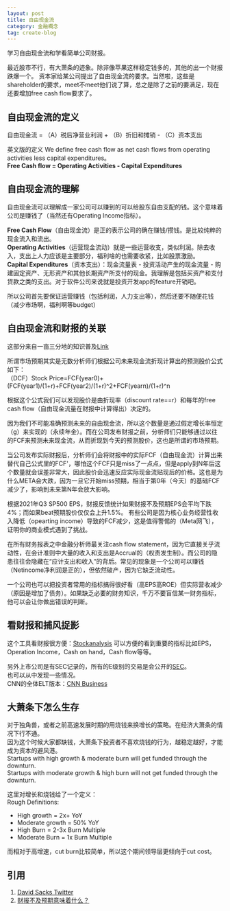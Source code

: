 ```yaml
---
layout: post
title: 自由现金流
category: 金融概念
tag: create-blog
---
```


学习自由现金流和学看简单公司财报。

最近股市不行，有大萧条的迹象。除非像苹果这样稳定钱多的，其他的出一个财报跌爆一个。
资本家给某公司提出了自由现金流的要求。当然啦，这些是shareholder的要求，meet不meet他们说了算，总之是除了之前的要满足，现在还要增加free cash flow要求了。

## 自由现金流的定义
自由现金流 = （A）税后净营业利润 + （B）折旧和摊销 - （C）资本支出

英文版的定义
We define free cash flow as net cash flows from operating activities less capital expenditures。  
**Free Cash flow = Operating Activities - Capital Expenditures**

## 自由现金流的理解
自由现金流可以理解成一家公司可以赚到的可以给股东自由支配的钱。这个意味着公司是赚钱了（当然还有Operating Income指标）。  

**Free Cash Flow**（自由现金流）是正的表示公司的确在赚钱/攒钱。是比较纯粹的现金流入和流出。  
**Operating Activities**（运营现金流动）就是一些运营收支，类似利润。除去收入，支出上人力应该是主要部分，福利啥的也需要收紧，比如股票激励。  
**Capital Expenditures**（资本支出）：现金流量表 - 投资活动产生的现金流量 - 购建固定资产、无形资产和其他长期资产所支付的现金。我理解是包括买资产和支付贷款之类的支出。对于软件公司来说就是投资开发app的feature开销吧。

所以公司首先要保证运营赚钱（包括利润，人力支出等），然后还要不随便花钱（减少市场啊，福利啊等budget）

## 自由现金流和财报的关联
这部分来自一亩三分地的知识普及[Link](https://www.1point3acres.com/bbs/thread-893492-2-1.html)

所谓市场预期其实是无数分析师们根据公司未来现金流折现计算出的预测股价公式如下：  
（DCF）Stock Price=FCF(year0)+(FCF(year1)/(1+r)+FCF(year2)/(1+r)^2+FCF(yearn)/(1+r)^n

根据这个公式我们可以发现股价是由折现率（discount rate==r）和每年的free cash flow（自由现金流量在财报中计算得出）决定的。  

因为我们不可能准确预测未来的自由现金流，所以这个数量是通过假定增长率恒定（g）来实现的（永续年金）。而在公司发布财报之前，分析师们只能够通过以往的FCF来预测未来现金流，从而折现到今天的预测股价，这也是所谓的市场预期。

当公司发布实际财报后，分析师们会将财报中的实际FCF（自由现金流）计算出来替代自己公式里的FCF'，哪怕这个FCF只是miss了一点点，但是apply到N年后这个数量就会误差非常大，因此股价会迅速反应实际现金流贴现后的价格。这也是为什么META会大跌，因为一旦它开始miss预期，相当于第0年（今天）的基础FCF减少了，影响到未来第N年会放大影响。

根据2021年Q3 SP500 EPS，财报反馈统计如果财报不及预期EPS会平均下跌4%；而如果beat预期股价仅仅会上升1.5%。
有些公司是因为核心业务经营性收入降低（opearting income）导致的FCF减少，这是值得警惕的（Meta网飞），证明你的商业模式遇到了挑战。

在所有财务报表之中金融分析师最关注cash flow statement，因为它直接关乎流动性，在会计准则中大量的收入和支出是Accrual的（权责发生制）。而公司的隐患往往会隐藏在“应计支出和收入”的背后。常见的现象是一个公司可以赚钱（Netincome净利润是正的），但依然破产，因为它缺乏流动性。

一个公司也可以把投资者常用的指标搞得很好看（高EPS高ROE）但实际营收减少（原因是增加了债务）。如果缺乏必要的财务知识，千万不要盲信某一财务指标，他可以会让你做出错误的判断。

## 看财报和捕风捉影
这个工具看财报很方便：[Stockanalysis](https://stockanalysis.com/stocks/uber/financials/cash-flow-statement/quarterly/)
可以方便的看到重要的指标比如EPS，Operation Income，Cash on hand，Cash flow等等。

另外上市公司是有SEC记录的，所有的E级别的交易是会公开的[SEC](https://www.sec.gov/edgar/browse/?CIK=0001184237)。  
也可以从中发现一些情况。  
CNN的全体ELT版本：[CNN Business](https://money.cnn.com/quote/shareholders/shareholders.html?symb=UBER)

## 大萧条下怎么生存
对于独角兽，或者之前高速发展时期的用烧钱来换增长的策略。在经济大萧条的情况下行不通。  
因为这个时候大家都缺钱，大萧条下投资者不喜欢烧钱的行为，越稳定越好，才能成为资本的避风港。  
Startups with high growth & moderate burn will get funded through the downturn.  
Startups with moderate growth & high burn will not get funded through the downturn.  

这里对增长和烧钱给了一个定义：  
Rough Definitions:  
* High growth = 2x+ YoY  
* Moderate growth = 50% YoY  
* High Burn = 2-3x Burn Multiple   
* Moderate Burn = 1x Burn Multiple  

而相对于高增速，cut burn比较简单，所以这个期间领导层更倾向于cut cost。

## 引用
1. [David Sacks Twitter](https://twitter.com/DavidSacks/status/1522745450347958272?s=20&t=Q2r0cjIQBzKR3hre7V7Q6Q)  
2. [财报不及预期意味着什么？](https://www.1point3acres.com/bbs/thread-893492-2-1.html)

